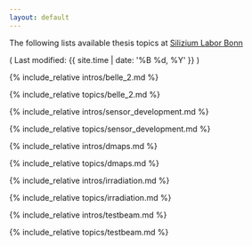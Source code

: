 ```yaml
---
layout: default
---
```


The following lists available thesis topics at [Silizium Labor Bonn](https://github.com/SiLab-Bonn)

( Last modified: {{ site.time | date: '%B %d, %Y' }} )

{% include_relative intros/belle_2.md %}

{% include_relative topics/belle_2.md %}

{% include_relative intros/sensor_development.md %}

{% include_relative topics/sensor_development.md %}

{% include_relative intros/dmaps.md %}

{% include_relative topics/dmaps.md %}

{% include_relative intros/irradiation.md %}

{% include_relative topics/irradiation.md %}

{% include_relative intros/testbeam.md %}

{% include_relative topics/testbeam.md %}
